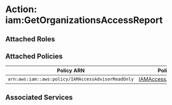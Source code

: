 # Action: iam:GetOrganizationsAccessReport

## Attached Roles

## Attached Policies

| Policy ARN | Policy Name |
|------------|-------------|
| `arn:aws:iam::aws:policy/IAMAccessAdvisorReadOnly` | [IAMAccessAdvisorReadOnly](../policies.md#iamaccessadvisorreadonly) |

## Associated Services

